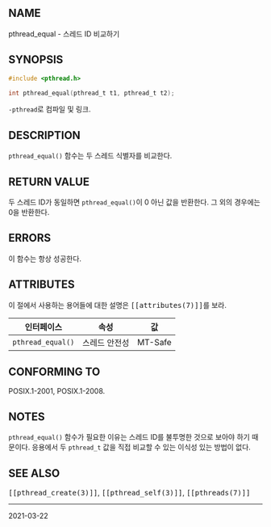 ## NAME

pthread_equal - 스레드 ID 비교하기

## SYNOPSIS

```c
#include <pthread.h>

int pthread_equal(pthread_t t1, pthread_t t2);
```

`-pthread`로 컴파일 및 링크.

## DESCRIPTION

`pthread_equal()` 함수는 두 스레드 식별자를 비교한다.

## RETURN VALUE

두 스레드 ID가 동일하면 `pthread_equal()`이 0 아닌 값을 반환한다. 그 외의 경우에는 0을 반환한다.

## ERRORS

이 함수는 항상 성공한다.

## ATTRIBUTES

이 절에서 사용하는 용어들에 대한 설명은 <tt>[[attributes(7)]]</tt>를 보라.

| 인터페이스 | 속성 | 값 |
| --- | --- | --- |
| `pthread_equal()` | 스레드 안전성 | MT-Safe |

## CONFORMING TO

POSIX.1-2001, POSIX.1-2008.

## NOTES

`pthread_equal()` 함수가 필요한 이유는 스레드 ID를 불투명한 것으로 보아야 하기 때문이다. 응용에서 두 `pthread_t` 값을 직접 비교할 수 있는 이식성 있는 방법이 없다.

## SEE ALSO

<tt>[[pthread_create(3)]]</tt>, <tt>[[pthread_self(3)]]</tt>, <tt>[[pthreads(7)]]</tt>

----

2021-03-22
